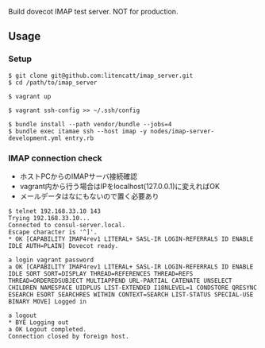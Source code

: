 Build dovecot IMAP test server.
NOT for production.

## Usage
### Setup

```
$ git clone git@github.com:litencatt/imap_server.git
$ cd /path/to/imap_server

$ vagrant up

$ vagrant ssh-config >> ~/.ssh/config

$ bundle install --path vendor/bundle --jobs=4
$ bundle exec itamae ssh --host imap -y nodes/imap-server-development.yml entry.rb
```

### IMAP connection check
- ホストPCからのIMAPサーバ接続確認
- vagrant内から行う場合はIPをlocalhost(127.0.0.1)に変えればOK
- メールデータはなにもないので置く必要あり
```
$ telnet 192.168.33.10 143
Trying 192.168.33.10...
Connected to consul-server.local.
Escape character is '^]'.
* OK [CAPABILITY IMAP4rev1 LITERAL+ SASL-IR LOGIN-REFERRALS ID ENABLE IDLE AUTH=PLAIN] Dovecot ready.

a login vagrant password
a OK [CAPABILITY IMAP4rev1 LITERAL+ SASL-IR LOGIN-REFERRALS ID ENABLE IDLE SORT SORT=DISPLAY THREAD=REFERENCES THREAD=REFS THREAD=ORDEREDSUBJECT MULTIAPPEND URL-PARTIAL CATENATE UNSELECT CHILDREN NAMESPACE UIDPLUS LIST-EXTENDED I18NLEVEL=1 CONDSTORE QRESYNC ESEARCH ESORT SEARCHRES WITHIN CONTEXT=SEARCH LIST-STATUS SPECIAL-USE BINARY MOVE] Logged in

a logout
* BYE Logging out
a OK Logout completed.
Connection closed by foreign host.
```
